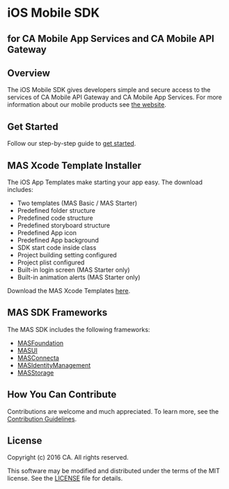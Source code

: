 # iOS Mobile SDK
## for CA Mobile App Services and CA Mobile API Gateway

## Overview
The iOS Mobile SDK gives developers simple and secure access to the services of CA Mobile API Gateway and CA Mobile App Services. 
For more information about our mobile products see [the website][mas.ca.com].

## Get Started
Follow our step-by-step guide to [get started][get-started].

## MAS Xcode Template Installer

The iOS App Templates make starting your app easy. The download includes:

* Two templates (MAS Basic / MAS Starter)
* Predefined folder structure
* Predefined code structure
* Predefined storyboard structure
* Predefined App icon
* Predefined App background
* SDK start code inside class
* Project building setting configured
* Project plist configured
* Built-in login screen (MAS Starter only)
* Built-in animation alerts (MAS Starter only)

Download the MAS Xcode Templates [here][templates].

## MAS SDK Frameworks

The MAS SDK includes the following frameworks:

- [MASFoundation][MASFoundation]
- [MASUI][MASUI]
- [MASConnecta][MASConnecta]
- [MASIdentityManagement][MASIdentityManagement]
- [MASStorage][MASStorage]


## How You Can Contribute

Contributions are welcome and much appreciated. To learn more, see the [Contribution Guidelines][contributing].


## License

Copyright (c) 2016 CA. All rights reserved.

This software may be modified and distributed under the terms
of the MIT license. See the [LICENSE][license-link] file for details.


 [mas.ca.com]: http://mas.ca.com/
 [get-started]: http://mas.ca.com/get-started
 [docs]: http://mas.ca.com/docs/
 [blog]: http://mas.ca.com/blog/

 [MASFoundation]: https://github.com/CAAPIM/iOS-MAS-Foundation
 [MASUI]: https://github.com/CAAPIM/iOS-MAS-UI
 [MASStorage]: https://github.com/CAAPIM/iOS-MAS-Storage
 [MASConnecta]: https://github.com/CAAPIM/iOS-MAS-Connecta
 [MASIdentityManagement]: https://github.com/CAAPIM/iOS-MAS-IdentityManagement
 [releases]: https://github.com/CAAPIM/Releases
 [contributing]: /CONTRIBUTING.md
 [license-link]: /LICENSE
 [templates]: https://github.com/CAAPIM/iOS-MAS-SDK/blob/develop/TemplateInstaller/MobileSDK.dmg?raw=true

